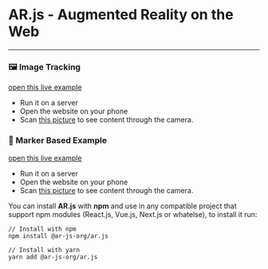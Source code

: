 
# AR.js - Augmented Reality on the Web


------

### 🖼 **Image Tracking**

[open this live example](https://ar-js-org.github.io/.github/profile/aframe/examples/image-tracking/nft/)
- Run it on a server
- Open the website on your phone
- Scan [this picture](https://raw.githubusercontent.com/AR-js-org/AR.js/master/aframe/examples/image-tracking/nft/trex-image-big.jpeg) to see content through the camera.
  

### 🔲 Marker Based Example

[open this live example](https://ar-js-org.github.io/.github/profile/aframe/examples/marker-based/basic.html) 
- Run it on a server
- Open the website on your phone
- Scan [this picture](https://raw.githubusercontent.com/AR-js-org/AR.js/master/data/images/hiro.png) to see content through the camera.




You can install **AR.js** with **npm** and use in any compatible project that support npm modules (React.js, Vue.js, Next.js or whatelse), to install it run:

```
// Install with npm
npm install @ar-js-org/ar.js
```
```
// Install with yarn
yarn add @ar-js-org/ar.js
```







